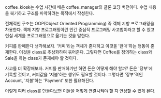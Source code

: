 coffee_kiosk는 수업 시간에 배운 coffee_manager의 클론 코딩 버전이다. 수업 내용을 복기하고 구조를 파악하려는 목적에서 작성한다.

전체적인 구조는 OOP(Object Oriented Programming) 즉 객체 지향 프로그래밍을 차용한다. 객체 지향 프로그래밍이란 인간 중심적 프로그래밍 사고법이라고 할 수 있고 현실 세계를 프로그래밍으로 옮기는 것을 말한다.

커피를 판매한다 생각해보자. '커피'라는 객체가 존재하고 이것을 '판매'하는 행동이 존재한다. 이것을 class로 추상화하여 묶어준다. 그렇다면 Coffee를 정의하는 class와 Sale을 하는 class가 존재해야 할 것이다.

사고를 더 확장해보자. 커피를 판매하기만 하면 돈은 어떻게 해야 할까? 돈은 '장부'에 기록할 것이고, 커피값을 '지불'하는 행위도 필요할 것이다. 그렇다면 '장부'격인 Account, '지불'하는 'Payment' 또한 필요해진다.

이렇게 여러 class를 만들다보면 이들을 어떻게 연결시켜야 할 지 연상할 수 있게 된다.